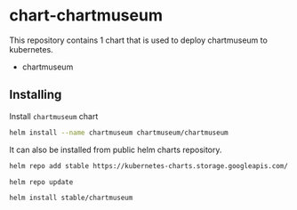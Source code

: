 # chart-chartmuseum

This repository contains 1 chart that is used to deploy chartmuseum to kubernetes.

- chartmuseum

## Installing

Install `chartmuseum` chart

```bash
helm install --name chartmuseum chartmuseum/chartmuseum
```

It can also be installed from public helm charts repository.

```bash
helm repo add stable https://kubernetes-charts.storage.googleapis.com/

helm repo update

helm install stable/chartmuseum
```